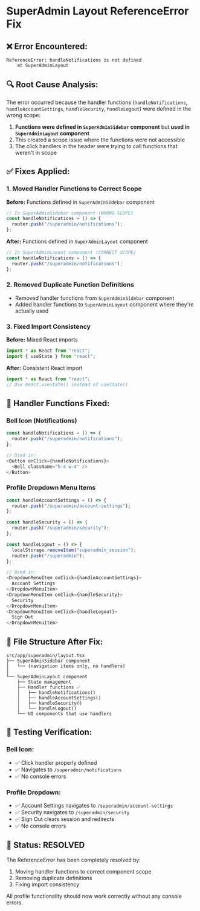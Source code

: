 # SuperAdmin Layout ReferenceError Fix

## ❌ Error Encountered:
```
ReferenceError: handleNotifications is not defined
    at SuperAdminLayout
```

## 🔍 Root Cause Analysis:
The error occurred because the handler functions (`handleNotifications`, `handleAccountSettings`, `handleSecurity`, `handleLogout`) were defined in the wrong scope:

1. **Functions were defined in `SuperAdminSidebar` component** but **used in `SuperAdminLayout` component**
2. This created a scope issue where the functions were not accessible
3. The click handlers in the header were trying to call functions that weren't in scope

## ✅ Fixes Applied:

### 1. Moved Handler Functions to Correct Scope
**Before:** Functions defined in `SuperAdminSidebar` component
```typescript
// In SuperAdminSidebar component (WRONG SCOPE)
const handleNotifications = () => {
  router.push("/superadmin/notifications");
};
```

**After:** Functions defined in `SuperAdminLayout` component
```typescript
// In SuperAdminLayout component (CORRECT SCOPE)
const handleNotifications = () => {
  router.push("/superadmin/notifications");
};
```

### 2. Removed Duplicate Function Definitions
- Removed handler functions from `SuperAdminSidebar` component
- Added handler functions to `SuperAdminLayout` component where they're actually used

### 3. Fixed Import Consistency
**Before:** Mixed React imports
```typescript
import * as React from "react";
import { useState } from "react";
```

**After:** Consistent React import
```typescript
import * as React from "react";
// Use React.useState() instead of useState()
```

## 🔧 Handler Functions Fixed:

### Bell Icon (Notifications)
```typescript
const handleNotifications = () => {
  router.push("/superadmin/notifications");
};

// Used in:
<Button onClick={handleNotifications}>
  <Bell className="h-4 w-4" />
</Button>
```

### Profile Dropdown Menu Items
```typescript
const handleAccountSettings = () => {
  router.push("/superadmin/account-settings");
};

const handleSecurity = () => {
  router.push("/superadmin/security");
};

const handleLogout = () => {
  localStorage.removeItem("superadmin_session");
  router.push("/superadmin");
};

// Used in:
<DropdownMenuItem onClick={handleAccountSettings}>
  Account Settings
</DropdownMenuItem>
<DropdownMenuItem onClick={handleSecurity}>
  Security
</DropdownMenuItem>
<DropdownMenuItem onClick={handleLogout}>
  Sign Out
</DropdownMenuItem>
```

## 📍 File Structure After Fix:

```
src/app/superadmin/layout.tsx
├── SuperAdminSidebar component
│   └── (navigation items only, no handlers)
│
└── SuperAdminLayout component
    ├── State management
    ├── Handler functions ✅
    │   ├── handleNotifications()
    │   ├── handleAccountSettings()
    │   ├── handleSecurity()
    │   └── handleLogout()
    └── UI components that use handlers
```

## 🧪 Testing Verification:

### Bell Icon:
- ✅ Click handler properly defined
- ✅ Navigates to `/superadmin/notifications`
- ✅ No console errors

### Profile Dropdown:
- ✅ Account Settings navigates to `/superadmin/account-settings`
- ✅ Security navigates to `/superadmin/security`
- ✅ Sign Out clears session and redirects
- ✅ No console errors

## 🚀 Status: RESOLVED

The ReferenceError has been completely resolved by:
1. Moving handler functions to correct component scope
2. Removing duplicate definitions
3. Fixing import consistency

All profile functionality should now work correctly without any console errors.

